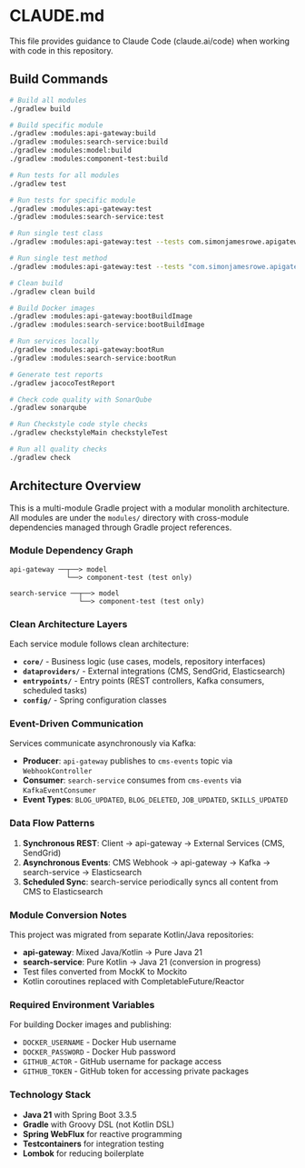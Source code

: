 # CLAUDE.md

This file provides guidance to Claude Code (claude.ai/code) when working with code in this repository.

## Build Commands

```bash
# Build all modules
./gradlew build

# Build specific module
./gradlew :modules:api-gateway:build
./gradlew :modules:search-service:build
./gradlew :modules:model:build
./gradlew :modules:component-test:build

# Run tests for all modules
./gradlew test

# Run tests for specific module
./gradlew :modules:api-gateway:test
./gradlew :modules:search-service:test

# Run single test class
./gradlew :modules:api-gateway:test --tests com.simonjamesrowe.apigateway.test.ApiGatewayApplicationTests

# Run single test method
./gradlew :modules:api-gateway:test --tests "com.simonjamesrowe.apigateway.test.ApiGatewayApplicationTests.testMethod"

# Clean build
./gradlew clean build

# Build Docker images
./gradlew :modules:api-gateway:bootBuildImage
./gradlew :modules:search-service:bootBuildImage

# Run services locally
./gradlew :modules:api-gateway:bootRun
./gradlew :modules:search-service:bootRun

# Generate test reports
./gradlew jacocoTestReport

# Check code quality with SonarQube
./gradlew sonarqube

# Run Checkstyle code style checks
./gradlew checkstyleMain checkstyleTest

# Run all quality checks
./gradlew check
```

## Architecture Overview

This is a multi-module Gradle project with a modular monolith architecture. All modules are under the `modules/` directory with cross-module dependencies managed through Gradle project references.

### Module Dependency Graph
```
api-gateway ──┬──> model
              └──> component-test (test only)

search-service ──┬──> model
                 └──> component-test (test only)
```

### Clean Architecture Layers

Each service module follows clean architecture:
- **`core/`** - Business logic (use cases, models, repository interfaces)
- **`dataproviders/`** - External integrations (CMS, SendGrid, Elasticsearch)
- **`entrypoints/`** - Entry points (REST controllers, Kafka consumers, scheduled tasks)
- **`config/`** - Spring configuration classes

### Event-Driven Communication

Services communicate asynchronously via Kafka:
- **Producer**: `api-gateway` publishes to `cms-events` topic via `WebhookController`
- **Consumer**: `search-service` consumes from `cms-events` via `KafkaEventConsumer`
- **Event Types**: `BLOG_UPDATED`, `BLOG_DELETED`, `JOB_UPDATED`, `SKILLS_UPDATED`

### Data Flow Patterns

1. **Synchronous REST**: Client → api-gateway → External Services (CMS, SendGrid)
2. **Asynchronous Events**: CMS Webhook → api-gateway → Kafka → search-service → Elasticsearch
3. **Scheduled Sync**: search-service periodically syncs all content from CMS to Elasticsearch

### Module Conversion Notes

This project was migrated from separate Kotlin/Java repositories:
- **api-gateway**: Mixed Java/Kotlin → Pure Java 21
- **search-service**: Pure Kotlin → Java 21 (conversion in progress)
- Test files converted from MockK to Mockito
- Kotlin coroutines replaced with CompletableFuture/Reactor

### Required Environment Variables

For building Docker images and publishing:
- `DOCKER_USERNAME` - Docker Hub username
- `DOCKER_PASSWORD` - Docker Hub password
- `GITHUB_ACTOR` - GitHub username for package access
- `GITHUB_TOKEN` - GitHub token for accessing private packages

### Technology Stack

- **Java 21** with Spring Boot 3.3.5
- **Gradle** with Groovy DSL (not Kotlin DSL)
- **Spring WebFlux** for reactive programming
- **Testcontainers** for integration testing
- **Lombok** for reducing boilerplate